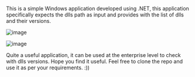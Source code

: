 This is a simple Windows application developed using .NET, this application specifically expects the dlls path as input and provides with the list of dlls and their versions.

![image](https://github.com/user-attachments/assets/ff4158ed-8074-4037-a22e-267271ea2990)

![image](https://github.com/user-attachments/assets/95db0e59-1eb6-4c14-b542-839f27b68138)

Quite a useful application, it can be used at the enterprise level to check with dlls versions. Hope you find it useful.
Feel free to clone the repo and use it as per your requirements. :))
